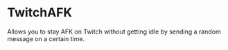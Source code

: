 # TwitchAFK
 Allows you to stay AFK on Twitch without getting idle by sending a random message on a certain time.
